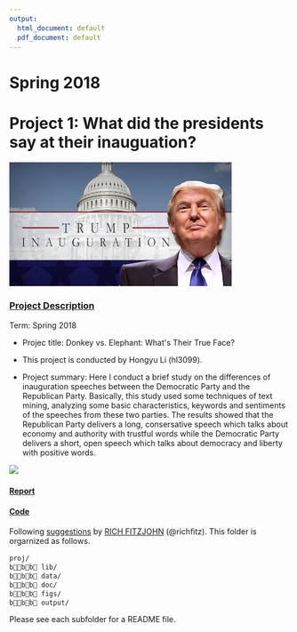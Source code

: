 ```yaml
---
output:
  html_document: default
  pdf_document: default
---
```

# Spring 2018
# Project 1: What did the presidents say at their inauguation?

![image](figs/title.jpg)

### [Project Description](doc/Proj1_desc.md)

Term: Spring 2018

+ Projec title: Donkey vs. Elephant: What's Their True Face?
+ This project is conducted by Hongyu Li (hl3099). 

+ Project summary: Here I conduct a brief study on the differences of inauguration speeches between the Democratic Party and the Republican Party. Basically, this study used some techniques of text mining, analyzing some basic characteristics, keywords and sentiments of the speeches from these two parties. The results showed that the Republican Party delivers a long, consersative speech which talks about economy and authority with trustful words while the Democratic Party delivers a short, open speech which talks about democracy and liberty with positive words.

![](../figs/summary.jpg)


#### [Report](doc/proj1_report.html)

#### [Code](doc/proj1_report.Rmd)

Following [suggestions](http://nicercode.github.io/blog/2013-04-05-projects/) by [RICH FITZJOHN](http://nicercode.github.io/about/#Team) (@richfitz). This folder is orgarnized as follows.

```
proj/
bb b  lib/
bb b  data/
bb b  doc/
bb b  figs/
bb b  output/
```

Please see each subfolder for a README file.

